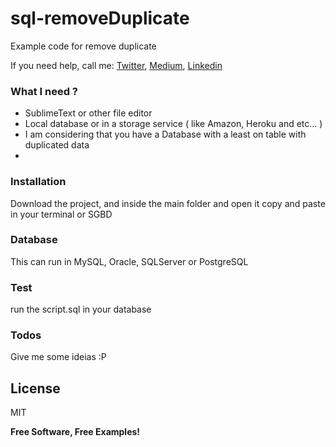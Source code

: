 # sql-removeDuplicate
Example code for remove duplicate

If you need help, call me:
[Twitter](https://twitter.com/JCesarBalduino), [Medium](https://medium.com/@JCesarBalduino), [Linkedin](www.linkedin.com/in/jcesarbalduino)

### What I need ?
* SublimeText or other file editor
* Local database or in a storage service ( like Amazon, Heroku and etc... )
* I am considering that you have a Database with a least on table with duplicated data
* 
### Installation

Download the project, and inside the main folder and open it copy and paste in your terminal or SGBD

### Database
This can run in MySQL, Oracle, SQLServer or PostgreSQL

### Test
run the script.sql in your database

### Todos
Give me some ideias :P

License
----
MIT

**Free Software, Free Examples!**